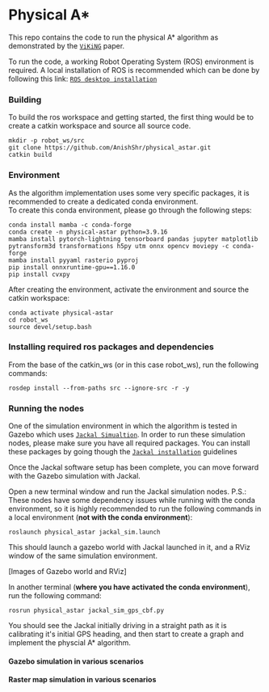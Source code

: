 # Physical A*

This repo contains the code to run the physical A* algorithm as demonstrated by the [`ViKiNG`](https://arxiv.org/abs/2202.11271) paper.   

To run the code, a working Robot Operating System (ROS) environment is required. A local installation of ROS is recommended which can be done by following this link: [`ROS desktop installation`](http://wiki.ros.org/noetic/Installation/Ubuntu)   

### Building
To build the ros workspace and getting started, the first thing would be to create a catkin workspace and source all source code.   

```
mkdir -p robot_ws/src
git clone https://github.com/AnishShr/physical_astar.git
catkin build
```

### Environment
As the algorithm implementation uses some very specific packages, it is recommended to create a dedicated conda environment.   
To create this conda environment, please go through the following steps:   
```
conda install mamba -c conda-forge
conda create -n physical-astar python=3.9.16
mamba install pytorch-lightning tensorboard pandas jupyter matplotlib pytransform3d transformations h5py utm onnx opencv moviepy -c conda-forge
mamba install pyyaml rasterio pyproj
pip install onnxruntime-gpu==1.16.0
pip install cvxpy
```

After creating the environment, activate the environment and source the catkin workspace:   
```
conda activate physical-astar
cd robot_ws
source devel/setup.bash
```

### Installing required ros packages and dependencies
From the base of the catkin_ws (or in this case robot_ws), run the following commands:   
```
rosdep install --from-paths src --ignore-src -r -y
```

### Running the nodes

One of the simulation environment in which the algorithm is tested in Gazebo which uses [`Jackal Simualtion`](https://docs.clearpathrobotics.com/docs/ros1noetic/robots/outdoor_robots/jackal/tutorials_jackal#simulating-jackal). In order to run these simulation nodes, please make sure you have all required packages. You can install these packages by going though the [`Jackal installation`](https://docs.clearpathrobotics.com/docs/ros1noetic/robots/outdoor_robots/jackal/tutorials_jackal#jackal-software-setup) guidelines
   
Once the Jackal software setup has been complete, you can move forward with the Gazebo simulation with Jackal.   
   
Open a new terminal window and run the Jackal simulation nodes. P.S.: These nodes have some dependency issues while running with the conda environment, so it is highly recommended to run the following commands in a local environment (**not with the conda environment**):
```
roslaunch physical_astar jackal_sim.launch
```

This should launch a gazebo world with Jackal launched in it, and a RViz window of the same simulation environment.

[Images of Gazebo world and RViz]

In another terminal (**where you have activated the conda environment**), run the following command:
```
rosrun physical_astar jackal_sim_gps_cbf.py
```

You should see the Jackal initially driving in a straight path as it is calibrating it's initial GPS heading, and then start to create a graph and implement the physcial A* algorithm.


#### Gazebo simulation in various scenarios

#### Raster map simulation in various scenarios
